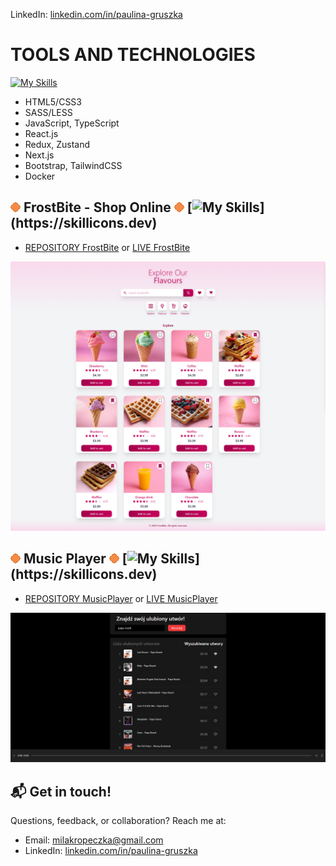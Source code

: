 LinkedIn: [linkedin.com/in/paulina-gruszka](https://www.linkedin.com/in/milakropeczka/)

# TOOLS AND TECHNOLOGIES
[![My Skills](https://skillicons.dev/icons?i=html,css,sass,js,ts,react,redux,nextjs,bootstrap,tailwind,docker)](https://skillicons.dev)
-   HTML5/CSS3
-   SASS/LESS 
-   JavaScript, TypeScript 
-   React.js
-   Redux, Zustand
-   Next.js
-   Bootstrap, TailwindCSS
-   Docker

## ![enter image description here](./Untitled.png) **FrostBite - Shop Online** ![enter image description here](./Untitled.png) [![My Skills](https://skillicons.dev/icons?i=react,ts,redux,tailwind,)](https://skillicons.dev)
-   [REPOSITORY FrostBite](https://github.com/MilaKropeczka/FrostBite/) or [LIVE FrostBite](https://milakropeczka.github.io/FrostBite/)

![enter image description here](./frostbite2.png)

## ![enter image description here](./Untitled.png) **Music Player** ![enter image description here](./Untitled.png) [![My Skills](https://skillicons.dev/icons?i=react,ts,)](https://skillicons.dev)
-   [REPOSITORY MusicPlayer](https://github.com/MilaKropeczka/MusicPlayer/) or [LIVE MusicPlayer](https://milakropeczka.github.io/MusicPlayer/)

![enter image description here](./musicplayer.png)

## 📬 Get in touch!

Questions, feedback, or collaboration? Reach me at:

- Email: milakropeczka@gmail.com  
- LinkedIn: [linkedin.com/in/paulina-gruszka](https://www.linkedin.com/in/milakropeczka/)
  
